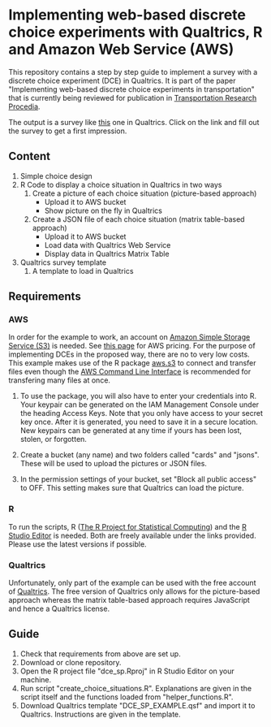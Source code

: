 # Implementing web-based discrete choice experiments with Qualtrics, R and Amazon Web Service (AWS)

This repository contains a step by step guide to implement a survey with a discrete choice experiment (DCE) in Qualtrics. It is part of the paper "Implementing web-based discrete choice experiments in transportation" that is currently being reviewed for publication in [Transportation Research Procedia](https://www.sciencedirect.com/journal/transportation-research-procedia?_gl=1*1vrwepw*_ga*NjY1MTg2NDMzLjE2NjM5MjE3MTU.*_ga_4R527DM8F7*MTY2MzkyMTcxNS4xLjAuMTY2MzkyMTcyNi4wLjAuMA..).

The output is a survey like [this](https://ivtethz.fra1.qualtrics.com/jfe/form/SV_9ykT8FWUU31yjGu) one in Qualtrics. Click on the link and fill out the survey to get a first impression.

## Content

1. Simple choice design
2. R Code to display a choice situation in Qualtrics in two ways
   1. Create a picture of each choice situation (picture-based approach)
      - Upload it to AWS bucket
      - Show picture on the fly in Qualtrics
   2. Create a JSON file of each choice situation (matrix table-based approach)
      - Upload it to AWS bucket
      - Load data with Qualtrics Web Service
      - Display data in Qualtrics Matrix Table
3. Qualtrics survey template
   1. A template to load in Qualtrics

## Requirements

### AWS

In order for the example to work, an account on [Amazon Simple Storage Service (S3)](https://aws.amazon.com/s3/?tag=mochaglobal20-20) is needed. See [this page](https://aws.amazon.com/s3/pricing/) for AWS pricing. For the purpose of implementing DCEs in the proposed way, there are no to very low costs. This example makes use of the R package [aws.s3](https://github.com/cloudyr/aws.s3) to connect and transfer files even though the [AWS Command Line Interface](https://docs.aws.amazon.com/cli/index.html) is recommended for transfering many files at once.

1. To use the package, you will also have to enter your credentials into R. Your keypair can be generated on the IAM Management Console under the heading Access Keys. Note that you only have access to your secret key once. After it is generated, you need to save it in a secure location. New keypairs can be generated at any time if yours has been lost, stolen, or forgotten.

2. Create a bucket (any name) and two folders called "cards" and "jsons". These will be used to upload the pictures or JSON files.

3. In the permission settings of your bucket, set "Block all public access" to OFF. This setting makes sure that Qualtrics can load the picture.

### R

To run the scripts, R ([The R Project for Statistical Computing](https://www.r-project.org/)) and the [R Studio Editor](https://www.rstudio.com/products/rstudio/download/) is needed. Both are freely available under the links provided. Please use the latest versions if possible.

### Qualtrics

Unfortunately, only part of the example can be used with the free account of [Qualtrics](https://www.qualtrics.com/uk/core-xm/). The free version of Qualtrics only allows for the picture-based approach whereas the matrix table-based approach requires JavaScript and hence a Qualtrics license.

## Guide

1. Check that requirements from above are set up.
2. Download or clone repository.
3. Open the R project file "dce_sp.Rproj" in R Studio Editor on your machine.
4. Run script "create_choice_situations.R". Explanations are given in the script itself and the functions loaded from "helper_functions.R".
5. Download Qualtrics template "DCE_SP_EXAMPLE.qsf" and import it to Qualtrics. Instructions are given in the template.














